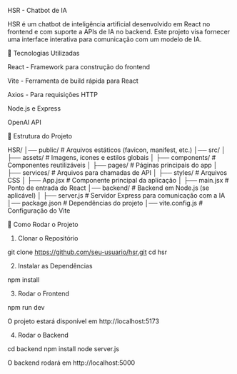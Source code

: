 HSR - Chatbot de IA

HSR é um chatbot de inteligência artificial desenvolvido em React no frontend e com suporte a APIs de IA no backend. Este projeto visa fornecer uma interface interativa para comunicação com um modelo de IA.

🚀 Tecnologias Utilizadas

React - Framework para construção do frontend

Vite - Ferramenta de build rápida para React

Axios - Para requisições HTTP

Node.js e Express

OpenAI API 

📂 Estrutura do Projeto

HSR/
│── public/                # Arquivos estáticos (favicon, manifest, etc.)
│── src/
│   ├── assets/            # Imagens, ícones e estilos globais
│   ├── components/        # Componentes reutilizáveis
│   ├── pages/             # Páginas principais do app
│   ├── services/          # Arquivos para chamadas de API
│   ├── styles/            # Arquivos CSS
│   ├── App.jsx            # Componente principal da aplicação
│   ├── main.jsx           # Ponto de entrada do React
│── backend/               # Backend em Node.js (se aplicável)
│   ├── server.js          # Servidor Express para comunicação com a IA
│── package.json           # Dependências do projeto
│── vite.config.js         # Configuração do Vite

🔧 Como Rodar o Projeto

1. Clonar o Repositório

git clone https://github.com/seu-usuario/hsr.git
cd hsr

2. Instalar as Dependências

npm install

3. Rodar o Frontend

npm run dev

O projeto estará disponível em http://localhost:5173

4. Rodar o Backend

cd backend
npm install
node server.js

O backend rodará em http://localhost:5000
